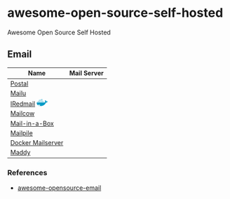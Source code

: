 # awesome-open-source-self-hosted
Awesome Open Source Self Hosted

## Email

Name | Mail Server
---|---
[Postal]() |
[Mailu](https://mailu.io/2.0/) |
[IRedmail]() [![Docker](./dc.png)](https://github.com/iredmail/dockerized) | 
[Mailcow](https://mailcow.email) |
[Mail-in-a-Box](https://mailinabox.email) | 
[Mailpile](https://www.mailpile.is) | 
[Docker Mailserver](https://github.com/docker-mailserver/docker-mailserver) | 
[Maddy](https://maddy.email) |




### References
- [awesome-opensource-email](https://github.com/Mindbaz/awesome-opensource-email)
